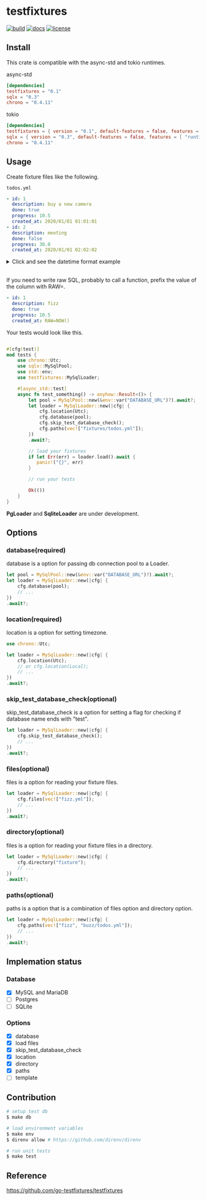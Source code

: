 # testfixtures

[![build]](https://github.com/TaKO8Ki/testfixtures/actions) [![docs]](https://crates.io/crates/testfixtures) [![license]](https://github.com/TaKO8Ki/testfixtures/blob/master/LICENSE) 

[build]: https://img.shields.io/github/workflow/status/TaKO8Ki/testfixtures/CI/master?logo=github
[license]: https://img.shields.io/github/license/TaKO8Ki/testfixtures
[docs]: https://img.shields.io/badge/docs.rs-testfixtures-8da0cb?labelColor=555555&logo=rust

## Install

This crate is compatible with the async-std and tokio runtimes.

async-std

```toml
[dependencies]
testfixtures = "0.1"
sqlx = "0.3"
chrono = "0.4.11"
```

tokio

```toml
[dependencies]
testfixtures = { version = "0.1", default-features = false, features = [ "runtime-tokio" ] }
sqlx = { version = "0.3", default-features = false, features = [ "runtime-tokio", "macros" ] }
chrono = "0.4.11"
```

## Usage

Create fixture files like the following.

`todos.yml`
```yml
- id: 1
  description: buy a new camera
  done: true
  progress: 10.5
  created_at: 2020/01/01 01:01:01
- id: 2
  description: meeting
  done: false
  progress: 30.0
  created_at: 2020/01/01 02:02:02
```

<details><summary>Click and see the datetime format example</summary><div>

```rust
2020-01-01 01:01
2020-01-01 01:01:01
20200101 01:01
20200101 01:01:01
01012020 01:01
01012020 01:01:01
2020/01/01 01:01
2020/01/01 01:01:01
```
</div></details><br>

If you need to write raw SQL, probably to call a function, prefix the value of the column with RAW=.

```yml
- id: 1
  description: fizz
  done: true
  progress: 10.5
  created_at: RAW=NOW()
```

Your tests would look like this.

```rust

#[cfg(test)]
mod tests {
    use chrono::Utc;
    use sqlx::MySqlPool;
    use std::env;
    use testfixtures::MySqlLoader;

    #[async_std::test]
    async fn test_something() -> anyhow::Result<()> {
        let pool = MySqlPool::new(&env::var("DATABASE_URL")?).await?;
        let loader = MySqlLoader::new(|cfg| {
            cfg.location(Utc);
            cfg.database(pool);
            cfg.skip_test_database_check();
            cfg.paths(vec!["fixtures/todos.yml"]);
        })
        .await?;

        // load your fixtures
        if let Err(err) = loader.load().await {
           panic!("{}", err)
        }

        // run your tests

        Ok(())
    }
}

```

**PgLoader** and **SqliteLoader** are under development.

## Options

### database(required)
database is a option for passing db connection pool to a Loader.

```rust
let pool = MySqlPool::new(&env::var("DATABASE_URL")?).await?;
let loader = MySqlLoader::new(|cfg| {
    cfg.database(pool);
    // ...
})
.await?;
```

### location(required)
location is a option for setting timezone.

```rust
use chrono::Utc;

let loader = MySqlLoader::new(|cfg| {
    cfg.location(Utc);
    // or cfg.location(Local);
    // ...
})
.await?;
```

### skip_test_database_check(optional)
skip_test_database_check is a option for setting a flag for checking if database name ends with "test".

```rust
let loader = MySqlLoader::new(|cfg| {
    cfg.skip_test_database_check();
    // ...
})
.await?;
```

### files(optional)
files is a option for reading your fixture files.

```rust
let loader = MySqlLoader::new(|cfg| {
    cfg.files(vec!["fizz.yml"]);
    // ...
})
.await?;
```

### directory(optional)
files is a option for reading your fixture files in a directory.

```rust
let loader = MySqlLoader::new(|cfg| {
    cfg.directory("fixture");
    // ...
})
.await?;
```

### paths(optional)
paths is a option that is a combination of files option and directory option.

```rust
let loader = MySqlLoader::new(|cfg| {
    cfg.paths(vec!["fizz", "buzz/todos.yml"]);
    // ...
})
.await?;
```

## Implemation status
### Database
- [x] MySQL and MariaDB
- [ ] Postgres
- [ ] SQLite

### Options
- [x] database
- [x] load files
- [x] skip_test_database_check
- [x] location
- [x] directory
- [x] paths
- [ ] template

## Contribution

```sh
# setup test db
$ make db

# load environment variables
$ make env
$ direnv allow # https://github.com/direnv/direnv

# run unit tests
$ make test
```

## Reference
https://github.com/go-testfixtures/testfixtures
